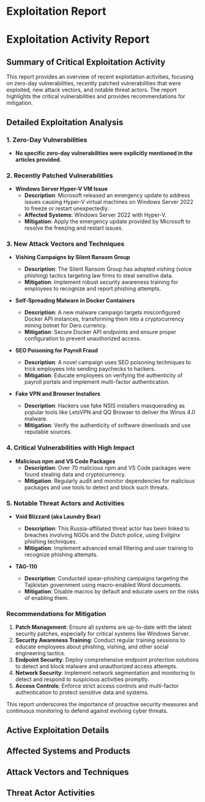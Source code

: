 # Exploitation Report

# Exploitation Activity Report

## Summary of Critical Exploitation Activity

This report provides an overview of recent exploitation activities, focusing on zero-day vulnerabilities, recently patched vulnerabilities that were exploited, new attack vectors, and notable threat actors. The report highlights the critical vulnerabilities and provides recommendations for mitigation.

## Detailed Exploitation Analysis

### 1. **Zero-Day Vulnerabilities**

- **No specific zero-day vulnerabilities were explicitly mentioned in the articles provided.**

### 2. **Recently Patched Vulnerabilities**

- **Windows Server Hyper-V VM Issue**
  - **Description**: Microsoft released an emergency update to address issues causing Hyper-V virtual machines on Windows Server 2022 to freeze or restart unexpectedly.
  - **Affected Systems**: Windows Server 2022 with Hyper-V.
  - **Mitigation**: Apply the emergency update provided by Microsoft to resolve the freezing and restart issues.

### 3. **New Attack Vectors and Techniques**

- **Vishing Campaigns by Silent Ransom Group**
  - **Description**: The Silent Ransom Group has adopted vishing (voice phishing) tactics targeting law firms to steal sensitive data.
  - **Mitigation**: Implement robust security awareness training for employees to recognize and report phishing attempts.

- **Self-Spreading Malware in Docker Containers**
  - **Description**: A new malware campaign targets misconfigured Docker API instances, transforming them into a cryptocurrency mining botnet for Dero currency.
  - **Mitigation**: Secure Docker API endpoints and ensure proper configuration to prevent unauthorized access.

- **SEO Poisoning for Payroll Fraud**
  - **Description**: A novel campaign uses SEO poisoning techniques to trick employees into sending paychecks to hackers.
  - **Mitigation**: Educate employees on verifying the authenticity of payroll portals and implement multi-factor authentication.

- **Fake VPN and Browser Installers**
  - **Description**: Hackers use fake NSIS installers masquerading as popular tools like LetsVPN and QQ Browser to deliver the Winos 4.0 malware.
  - **Mitigation**: Verify the authenticity of software downloads and use reputable sources.

### 4. **Critical Vulnerabilities with High Impact**

- **Malicious npm and VS Code Packages**
  - **Description**: Over 70 malicious npm and VS Code packages were found stealing data and cryptocurrency.
  - **Mitigation**: Regularly audit and monitor dependencies for malicious packages and use tools to detect and block such threats.

### 5. **Notable Threat Actors and Activities**

- **Void Blizzard (aka Laundry Bear)**
  - **Description**: This Russia-affiliated threat actor has been linked to breaches involving NGOs and the Dutch police, using Evilginx phishing techniques.
  - **Mitigation**: Implement advanced email filtering and user training to recognize phishing attempts.

- **TAG-110**
  - **Description**: Conducted spear-phishing campaigns targeting the Tajikistan government using macro-enabled Word documents.
  - **Mitigation**: Disable macros by default and educate users on the risks of enabling them.

### Recommendations for Mitigation

1. **Patch Management**: Ensure all systems are up-to-date with the latest security patches, especially for critical systems like Windows Server.
2. **Security Awareness Training**: Conduct regular training sessions to educate employees about phishing, vishing, and other social engineering tactics.
3. **Endpoint Security**: Deploy comprehensive endpoint protection solutions to detect and block malware and unauthorized access attempts.
4. **Network Security**: Implement network segmentation and monitoring to detect and respond to suspicious activities promptly.
5. **Access Controls**: Enforce strict access controls and multi-factor authentication to protect sensitive data and systems.

This report underscores the importance of proactive security measures and continuous monitoring to defend against evolving cyber threats.

## Active Exploitation Details



## Affected Systems and Products



## Attack Vectors and Techniques



## Threat Actor Activities

 